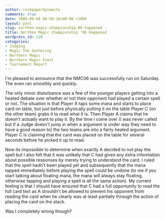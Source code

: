 ```yaml
---
author: rockpaperdynamite
comments: true
date: 2006-09-04 06:56:18+00:00 +1000
layout: post
slug: northen-magic-championship-06-happened
title: Northen Magic Championship '06 Happened
wordpress_id: 128
categories:
- Judging
- Magic The Gathering
- Northern Magic
- Northern Magic Event
- Tournament Report
---
```


I'm pleased to announce that the NMC06 was successfully run on Saturday. The even ran smoothly and quickly.

The only minor disturbance was a few of the younger players getting into a heated debate over whether or not their opponent had played a certain spell or not. The situation is that Player A taps some mana and starts to place card on table, but just before physically putting it on the table Player C (on the other team) grabs it to read what it is. Then Player A claims that he doesn't actually want to play it. By the time I come over (I was never called but if a Judge doesn't jump in when a argument is under way they need to have a good reason to) the two teams are into a fairly heated argument. Player C is claiming that the card was placed on the table for several seconds before he picked it up to read.

Now its impossible to determine when exactly A decided to not play the spell but I also felt that it was unlikely that C had given any extra information about possible responses by merely trying to understand the card. I ruled that the spell hadn't been played yet and subsequently that the mana tapped immediately before playing the spell could be undone (to me if you start talking about floating mana, the mana will always stay floating, otherwise tapping and playing a spell is all the same action). My current feeling is that I should have ensured that C had a full opportunity to read the full card text as A shouldn't be allowed to prevent his opponent from reading the card when he clearly was at least partially through the action of placing the card on the stack.

Was I completely wrong though?
